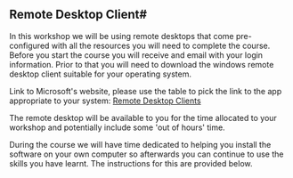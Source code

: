 ## Remote Desktop Client#

In this workshop we will be using remote desktops that come pre-configured with all the
resources you will need to complete the course. Before you start the course you will
receive and email with your login information. Prior to that you will need to download
the windows remote desktop client suitable for your operating system.

Link to Microsoft's website, please use the table to pick the link to the app appropriate to your system:
[Remote Desktop Clients](https://docs.microsoft.com/en-us/windows-server/remote/remote-desktop-services/clients/remote-desktop-clients)

The remote desktop will be available to you for the time allocated to your workshop 
and potentially include some 'out of hours' time.

During the course we will have time dedicated to helping you install the software on 
your own computer so afterwards you can continue to use the skills you have learnt.
The instructions for this are provided below.
